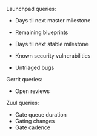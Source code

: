 Launchpad queries:

- Days til next master milestone
- Remaining blueprints

- Days til next stable milestone
- Known security vulnerabilities

- Untriaged bugs

Gerrit queries:

- Open reviews

Zuul queries:

- Gate queue duration
- Gating changes
- Gate cadence
